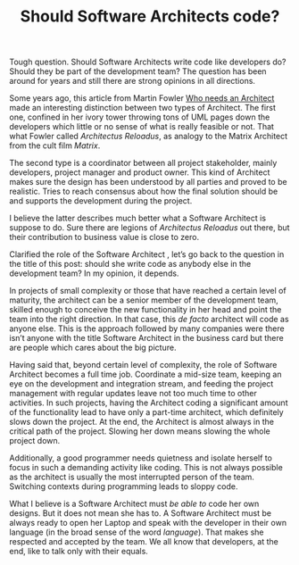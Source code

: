 ﻿---
layout: post
title: "Should Software Architects code?"
modified: 2016-02-07 23:15:33 +0200
tags: [software architecture]
image:
  feature: 
  credit: 
  creditlink: 
comments: yes
share: 
---
Tough question. Should Software Architects write code like developers do? Should they be part of the development team? The question has been around for  years and still there are strong opinions in all directions.

Some years ago, this article from Martin Fowler [Who needs an Architect](http://martinfowler.com/ieeeSoftware/whoNeedsArchitect.pdf) made an interesting distinction between two types of Architect. The first one, confined in her ivory tower throwing tons of UML pages down the developers which little or no sense of what is really feasible or not. That what Fowler called *Architectus Reloadus*, as analogy to the Matrix Architect from the cult film *Matrix*.

The second type is a coordinator between all project stakeholder, mainly developers, project manager and product owner. This kind of Architect makes sure the design has been understood by  all parties and proved to be realistic.  Tries to reach consensus about how the final solution should be and supports the development during the project.

I believe the latter describes much better what a Software Architect is suppose to do. Sure there are legions of  *Architectus Reloadus* out there, but their contribution to business value is close to zero.

Clarified the role of the Software Architect , let’s go back to the question in the title of this post: should she write code as anybody else in the development team? In my opinion, it depends.

In projects of small complexity or those that have reached a certain level of maturity, the architect can be a senior member of the development team, skilled enough to conceive the new functionality in her head and point the team into the right direction. In that case, this *de facto* architect will code as anyone else. This is the approach followed by many companies were there isn’t anyone with the title Software Architect in the business card but there are people which cares about the big picture.   

Having said that, beyond certain level of complexity, the role of Software Architect becomes a full time job. Coordinate a mid-size team, keeping an eye on the development and integration stream, and feeding the project management with regular updates leave not too much time to other activities. In such projects, having the Architect coding a significant amount of the functionality lead to have only a part-time architect, which definitely slows down the project. At the end, the Architect is almost always in the critical path of the project. Slowing her down means slowing the whole project down.

Additionally, a good programmer needs quietness and isolate herself to focus in such a demanding activity like coding. This is not always possible as the architect is usually the most interrupted person of the team.  Switching contexts during programming leads to sloppy code. 

What I believe is a Software Architect must *be able to* code her own designs. But it does not mean she has to. A Software Architect must be always ready to open her Laptop and speak with the developer in their own language (in the broad sense of the word *language*). That makes she respected and accepted by the team. We all know that developers, at the end, like to talk only with their equals.  
